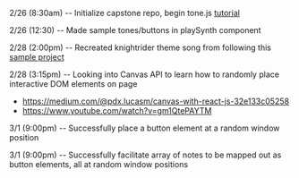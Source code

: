 2/26 (8:30am) -- Initialize capstone repo, begin tone.js [tutorial](https://tonejs.github.io/)

2/26 (12:30) -- Made sample tones/buttons in playSynth component 

2/28 (2:00pm) -- Recreated knightrider theme song from following this [sample project](https://medium.com/dev-red/tutorial-lets-make-music-with-javascript-and-tone-js-f6ac39d95b8c)

2/28 (3:15pm) -- Looking into Canvas API to learn how to randomly place interactive DOM elements on page 
- https://medium.com/@pdx.lucasm/canvas-with-react-js-32e133c05258
- https://www.youtube.com/watch?v=gm1QtePAYTM 

3/1 (9:00pm) -- Successfully place a button element at a random window position

3/1 (9:00pm) -- Successfully facilitate array of notes to be mapped out as button elements, all at random window positions